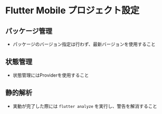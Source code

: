 # Flutter Mobile プロジェクト設定

## パッケージ管理
- パッケージのバージョン指定は行わず、最新バージョンを使用すること

## 状態管理
- 状態管理にはProviderを使用すること

## 静的解析
- 実動が完了した際には `flutter analyze` を実行し、警告を解消すること
